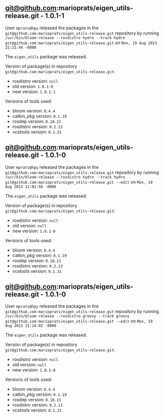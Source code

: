 ## git@github.com:marioprats/eigen_utils-release.git - 1.0.1-1

User `mprats@hpy` released the packages in the `git@github.com:marioprats/eigen_utils-release.git` repository by running `/usr/bin/bloom-release --rosdistro hydro --track hydro git@github.com:marioprats/eigen_utils-release.git` on `Mon, 19 Aug 2013 22:21:44 -0000`

The `eigen_utils` package was released.

Version of package(s) in repository `git@github.com:marioprats/eigen_utils-release.git`:
- rosdistro version: `null`
- old version: `1.0.1-0`
- new version: `1.0.1-1`

Versions of tools used:
- bloom version: `0.4.4`
- catkin_pkg version: `0.1.19`
- rosdep version: `0.10.21`
- rosdistro version: `0.2.13`
- vcstools version: `0.1.31`


## git@github.com:marioprats/eigen_utils-release.git - 1.0.1-0

User `mprats@hpy` released the packages in the `git@github.com:marioprats/eigen_utils-release.git` repository by running `/usr/bin/bloom-release --rosdistro hydro --track hydro git@github.com:marioprats/eigen_utils-release.git --edit` on `Mon, 19 Aug 2013 22:01:58 -0000`

The `eigen_utils` package was released.

Version of package(s) in repository `git@github.com:marioprats/eigen_utils-release.git`:
- rosdistro version: `null`
- old version: `null`
- new version: `1.0.1-0`

Versions of tools used:
- bloom version: `0.4.4`
- catkin_pkg version: `0.1.19`
- rosdep version: `0.10.21`
- rosdistro version: `0.2.13`
- vcstools version: `0.1.31`


## git@github.com:marioprats/eigen_utils-release.git - 1.0.1-0

User `mprats@hpy` released the packages in the `git@github.com:marioprats/eigen_utils-release.git` repository by running `/usr/bin/bloom-release --rosdistro groovy --track groovy git@github.com:marioprats/eigen_utils-release.git --edit` on `Mon, 19 Aug 2013 21:14:02 -0000`

The `eigen_utils` package was released.

Version of package(s) in repository `git@github.com:marioprats/eigen_utils-release.git`:
- rosdistro version: `null`
- old version: `null`
- new version: `1.0.1-0`

Versions of tools used:
- bloom version: `0.4.4`
- catkin_pkg version: `0.1.19`
- rosdep version: `0.10.21`
- rosdistro version: `0.2.13`
- vcstools version: `0.1.31`


